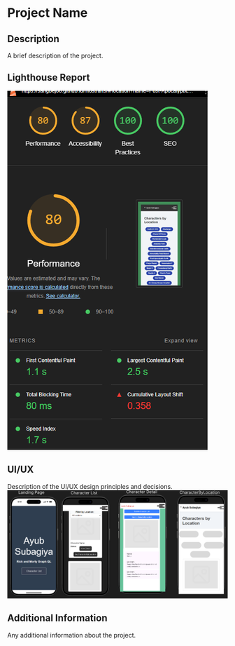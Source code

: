# Project Name

## Description
A brief description of the project.

## Lighthouse Report
![Lighthouse Report](../lighthouse.png)

## UI/UX
Description of the UI/UX design principles and decisions.
![Lighthouse Report](../UIUX.png)

## Additional Information
Any additional information about the project.